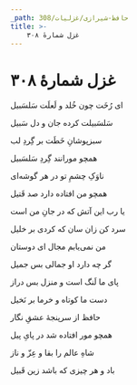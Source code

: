 ```yaml
---
_path: حافظ-شیرازی/غزلیات/308
title: >-
    غزل شمارهٔ ۳۰۸
---
```

# غزل شمارهٔ ۳۰۸

<div class="b" id="bn1"><div class="m1"><p>ای رُخَت چون خُلد و لَعلَت سَلسَبیل</p></div>
<div class="m2"><p>سَلسَبیلت کرده جان و دل سَبیل</p></div></div>
<div class="b" id="bn2"><div class="m1"><p>سبزپوشانِ خَطَت بر گِردِ لب</p></div>
<div class="m2"><p>همچو مورانند گِردِ سَلسَبیل</p></div></div>
<div class="b" id="bn3"><div class="m1"><p>ناوَکِ چشمِ تو در هر گوشه‌ای</p></div>
<div class="m2"><p>همچو من افتاده دارد صد قَتیل</p></div></div>
<div class="b" id="bn4"><div class="m1"><p>یا رب این آتش که در جانِ من است</p></div>
<div class="m2"><p>سرد کن زان سان که کردی بر خلیل</p></div></div>
<div class="b" id="bn5"><div class="m1"><p>من نمی‌یابم مجال ای دوستان</p></div>
<div class="m2"><p>گر چه دارد او جمالی بس جمیل</p></div></div>
<div class="b" id="bn6"><div class="m1"><p>پای ما لَنگ است و منزل بس دراز</p></div>
<div class="m2"><p>دست ما کوتاه و خرما بر نَخیل</p></div></div>
<div class="b" id="bn7"><div class="m1"><p>حافظ از سرپنجهٔ عشقِ نگار</p></div>
<div class="m2"><p>همچو مور افتاده شد در پایِ پیل</p></div></div>
<div class="b" id="bn8"><div class="m1"><p>شاهِ عالم را بقا و عِزّ و ناز</p></div>
<div class="m2"><p>باد و هر چیزی که باشد زین قَبیل</p></div></div>
